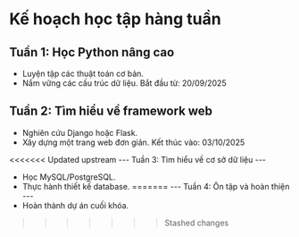 # Kế hoạch học tập hàng tuần

## Tuần 1: Học Python nâng cao
- Luyện tập các thuật toán cơ bản.
- Nắm vững các cấu trúc dữ liệu.
Bắt đầu từ: 20/09/2025

## Tuần 2: Tìm hiểu về framework web
- Nghiên cứu Django hoặc Flask.
- Xây dựng một trang web đơn giản.
Kết thúc vào: 03/10/2025

<<<<<<< Updated upstream
--- Tuần 3: Tìm hiểu về cơ sở dữ liệu ---
- Học MySQL/PostgreSQL.
- Thực hành thiết kế database.
=======
--- Tuần 4: Ôn tập và hoàn thiện ---
- Hoàn thành dự án cuối khóa.
>>>>>>> Stashed changes
